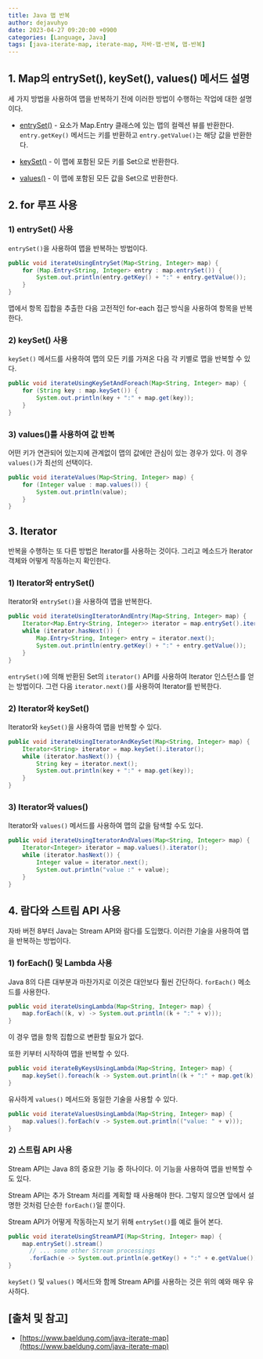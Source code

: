 ```yaml
---
title: Java 맵 반복
author: dejavuhyo
date: 2023-04-27 09:20:00 +0900
categories: [Language, Java]
tags: [java-iterate-map, iterate-map, 자바-맵-반복, 맵-반복]
---
```


## 1. Map의 entrySet(), keySet(), values() 메서드 설명
세 가지 방법을 사용하여 맵을 반복하기 전에 이러한 방법이 수행하는 작업에 대한 설명이다.

* [entrySet()](https://docs.oracle.com/en/java/javase/11/docs/api/java.base/java/util/Map.html#entrySet()) - 요소가 Map.Entry 클래스에 있는 맵의 컬렉션 뷰를 반환한다. `entry.getKey()` 메서드는 키를 반환하고 `entry.getValue()`는 해당 값을 반환한다.

* [keySet()](https://docs.oracle.com/en/java/javase/11/docs/api/java.base/java/util/Map.html#keySet()) - 이 맵에 포함된 모든 키를 Set으로 반환한다.

* [values()](https://docs.oracle.com/en/java/javase/11/docs/api/java.base/java/util/Map.html#values()) - 이 맵에 포함된 모든 값을 Set으로 반환한다.

## 2. for 루프 사용

### 1) entrySet() 사용
`entrySet()`을 사용하여 맵을 반복하는 방법이다.

```java
public void iterateUsingEntrySet(Map<String, Integer> map) {
    for (Map.Entry<String, Integer> entry : map.entrySet()) {
        System.out.println(entry.getKey() + ":" + entry.getValue());
    }
}
```

맵에서 항목 집합을 추출한 다음 고전적인 for-each 접근 방식을 사용하여 항목을 반복한다.

### 2) keySet() 사용
`keySet()` 메서드를 사용하여 맵의 모든 키를 가져온 다음 각 키별로 맵을 반복할 수 있다.

```java
public void iterateUsingKeySetAndForeach(Map<String, Integer> map) {
    for (String key : map.keySet()) {
        System.out.println(key + ":" + map.get(key));
    }
}
```

### 3) values()를 사용하여 값 반복
어떤 키가 연관되어 있는지에 관계없이 맵의 값에만 관심이 있는 경우가 있다. 이 경우 `values()`가 최선의 선택이다.

```java
public void iterateValues(Map<String, Integer> map) {
    for (Integer value : map.values()) {
        System.out.println(value);
    }
}
```

## 3. Iterator
반복을 수행하는 또 다른 방법은 Iterator를 사용하는 것이다. 그리고 메소드가 Iterator 객체와 어떻게 작동하는지 확인한다.

### 1) Iterator와 entrySet()
Iterator와 `entrySet()`을 사용하여 맵을 반복한다.

```java
public void iterateUsingIteratorAndEntry(Map<String, Integer> map) {
    Iterator<Map.Entry<String, Integer>> iterator = map.entrySet().iterator();
    while (iterator.hasNext()) {
        Map.Entry<String, Integer> entry = iterator.next();
        System.out.println(entry.getKey() + ":" + entry.getValue());
    }
}
```

`entrySet()`에 의해 반환된 Set의 `iterator()` API를 사용하여 Iterator 인스턴스를 얻는 방법이다. 그런 다음 `iterator.next()`를 사용하여 Iterator를 반복한다.

### 2) Iterator와 keySet()
Iterator와 `keySet()`을 사용하여 맵을 반복할 수 있다.

```java
public void iterateUsingIteratorAndKeySet(Map<String, Integer> map) {
    Iterator<String> iterator = map.keySet().iterator();
    while (iterator.hasNext()) {
        String key = iterator.next();
        System.out.println(key + ":" + map.get(key));
    }
}
```

### 3) Iterator와 values()
Iterator와 `values()` 메서드를 사용하여 맵의 값을 탐색할 수도 있다.

```java
public void iterateUsingIteratorAndValues(Map<String, Integer> map) {
    Iterator<Integer> iterator = map.values().iterator();
    while (iterator.hasNext()) {
        Integer value = iterator.next();
        System.out.println("value :" + value);
    }
}
```

## 4. 람다와 스트림 API 사용
자바 버전 8부터 Java는 Stream API와 람다를 도입했다. 이러한 기술을 사용하여 맵을 반복하는 방법이다.

### 1) forEach() 및 Lambda 사용
Java 8의 다른 대부분과 마찬가지로 이것은 대안보다 훨씬 간단하다. `forEach()` 메소드를 사용한다.

```java
public void iterateUsingLambda(Map<String, Integer> map) {
    map.forEach((k, v) -> System.out.println((k + ":" + v)));
}
```

이 경우 맵을 항목 집합으로 변환할 필요가 없다.

또한 키부터 시작하여 맵을 반복할 수 있다.

```java
public void iterateByKeysUsingLambda(Map<String, Integer> map) {
    map.keySet().foreach(k -> System.out.println((k + ":" + map.get(k))));
}
```

유사하게 `values()` 메서드와 동일한 기술을 사용할 수 있다.

```java
public void iterateValuesUsingLambda(Map<String, Integer> map) {
    map.values().forEach(v -> System.out.println(("value: " + v)));
}
```

### 2) 스트림 API 사용
Stream API는 Java 8의 중요한 기능 중 하나이다. 이 기능을 사용하여 맵을 반복할 수도 있다.

Stream API는 추가 Stream 처리를 계획할 때 사용해야 한다. 그렇지 않으면 앞에서 설명한 것처럼 단순한 `forEach()`일 뿐이다.

Stream API가 어떻게 작동하는지 보기 위해 `entrySet()`를 예로 들어 본다.

```java
public void iterateUsingStreamAPI(Map<String, Integer> map) {
    map.entrySet().stream()
      // ... some other Stream processings
      .forEach(e -> System.out.println(e.getKey() + ":" + e.getValue()));
}
```

`keySet()` 및 `values()` 메서드와 함께 Stream API를 사용하는 것은 위의 예와 매우 유사하다.

## [출처 및 참고]
* [https://www.baeldung.com/java-iterate-map](https://www.baeldung.com/java-iterate-map)
